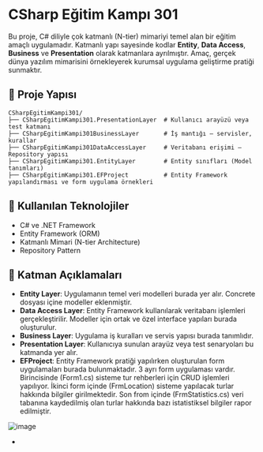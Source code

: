 # CSharp Eğitim Kampı 301

Bu proje, C# diliyle çok katmanlı (N-tier) mimariyi temel alan bir eğitim amaçlı uygulamadır. Katmanlı yapı sayesinde kodlar **Entity**, **Data Access**, **Business** ve **Presentation** olarak katmanlara ayrılmıştır. Amaç, gerçek dünya yazılım mimarisini örnekleyerek kurumsal uygulama geliştirme pratiği sunmaktır.

## 📁 Proje Yapısı

```
CSharpEgitimKampi301/
├── CSharpEgitimKampi301.PresentationLayer  # Kullanıcı arayüzü veya test katmanı
├── CSharpEgitimKampi301BusinessLayer       # İş mantığı – servisler, kurallar
├── CSharpEgitimKampi301DataAccessLayer     # Veritabanı erişimi – Repository yapısı
├── CSharpEgitimKampi301.EntityLayer        # Entity sınıfları (Model tanımları)
├── CSharpEgitimKampi301.EFProject          # Entity Framework yapılandırması ve form uygulama örnekleri
```

## 🧰 Kullanılan Teknolojiler

- C# ve .NET Framework
- Entity Framework (ORM)
- Katmanlı Mimari (N-tier Architecture)
- Repository Pattern



## 🧱 Katman Açıklamaları

- **Entity Layer**: Uygulamanın temel veri modelleri burada yer alır. Concrete dosyası içine modeller eklenmiştir.
- **Data Access Layer**: Entity Framework kullanılarak veritabanı işlemleri gerçekleştirilir. Modeller için ortak ve özel interface yapıları burada oluşturulur.
- **Business Layer**: Uygulama iş kuralları ve servis yapısı burada tanımlıdır.
- **Presentation Layer**: Kullanıcıya sunulan arayüz veya test senaryoları bu katmanda yer alır.
- **EFProject**: Entity Framework pratiği yapılırken oluşturulan form uygulamaları burada bulunmaktadır. 3 ayrı form uygulaması vardır. Birincisinde (Form1.cs) sisteme tur rehberleri için CRUD işlemleri yapılıyor. İkinci form içinde (FrmLocation) sisteme yapılacak turlar hakkında bilgiler girilmektedir. Son from içinde (FrmStatistics.cs) veri tabanına kaydedilmiş olan turlar hakkında bazı istatistiksel bilgiler rapor edilmiştir.
  
![image](https://github.com/user-attachments/assets/af92ead6-2ac2-4ca5-907a-280288d82fc4)

- 
